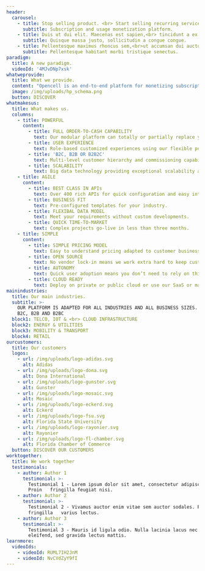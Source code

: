 ```yaml
---
header:
  carousel:
    - title: Stop selling product. <br> Start selling recurring services.
      subtitle: Subscription and usage monetization platform.
    - title: Duis ut dui elit. Maecenas est sapien,<br> tincidunt a ex id.
      subtitle: Quisque massa justo, sollicitudin a congue congue.
    - title: Pellentesque maximus rhoncus sem,<br>ut accumsan dui auctor nec.
      subtitle: Pellentesque habitant morbi tristique senectus.
paradigm:
  title: A new paradigm.
  videoId: '4MJvDNp7xsk'
whatweprovide:
  title: What we provide.
  content: "Opencell is an end-to-end platform for monetizing subscription and usage-based revenue businesses.\r\n\n\r\n\nWe enable recurring revenue businesses to quickly launch new services, to monetize new revenue streams and deliver improved customer experiences."
  image: /img/uploads/hp_schema.png
  button: DISCOVER
whatmakesus:
  title: What makes us.
  columns:
    - title: POWERFUL
      content:
        - title: FULL ORDER-TO-CASH CAPABILITY
          text: Our modular platform can totally or partially replace your existing solution.
        - title: USER EXPERIENCE
          text: Role-based customized experiences using our flexible portal.
        - title: 'B2C, B2B OR B2B2C'
          text: Multi-level customer hierarchy and commissioning capability.
        - title: SCALABILITY
          text: Big data technology providing exceptional scalability at low cost.
    - title: AGILE
      content:
        - title: BEST CLASS IN APIs
          text: Over 400 rich APIs for quick configuration and easy integration.
        - title: BUSINESS FIT
          text: Pre-configured templates for your industry.
        - title: FLEXIBAL DATA MODEL
          text: Meet your requirements without custom developments.
        - title: QUICK TIME-TO-MARKET
          text: Complex projects go-live in less than three months.
    - title: SIMPLE
      content:
        - title: SIMPLE PRICING MODEL
          text: Easy to understand pricing adapted to customer business model.
        - title: OPEN SOURCE
          text: No vendor lock-in means we work extra hard to keep customers happy.
        - title: AUTONOMY
          text: Quick user adoption means you don’t need to rely on third-party services.
        - title: CLOUD READY
          text: Deploy on private or public cloud or use our SaaS or managed hosting services.
mainindustries:
  title: Our main industries.
  subtitle: >-
    OUR PLATFORM IS ADAPTED FOR ALL INDUSTRIES AND ALL BUSINESS SIZES. IT WORKS IN
    B2C, B2B AND B2BC
  block1: TELCO, IOT & <br> CLOUD INFRASTRUCTURE
  block2: ENERGY & UTILITIES
  block3: MOBILITY & TRANSPORT
  block4: RETAIL
ourcustomers:
  title: Our customers
  logos:
    - url: /img/uploads/logo-adidas.svg
      alt: Adidas
    - url: /img/uploads/logo-dona.svg
      alt: Dona International
    - url: /img/uploads/logo-gunster.svg
      alt: Gunster
    - url: /img/uploads/logo-mosaic.svg
      alt: Mosaic
    - url: /img/uploads/logo-eckerd.svg
      alt: Eckerd
    - url: /img/uploads/logo-fsu.svg
      alt: Florida State University
    - url: /img/uploads/logo-rayonier.svg
      alt: Rayonier
    - url: /img/uploads/logo-fl-chamber.svg
      alt: Florida Chamber of Commerce
  button: DISCOVER OUR CUSTOMERS
worktogether:
  title: We work together
  testimonials:
    - author: Author 1
      testimonial: >-
        Testimonial 1 - Lorem ipsum dolor sit amet, consectetur adipiscing elit.
        Proin   fringilla feugiat nisi.
    - author: Author 2
      testimonial: >-
        Testimonial 2 - Vivamus auctor enim vitae sem auctor sodales. Proin
        fringilla   varius lectus.
    - author: Author 3
      testimonial: >-
        Testimonial 3 - Mauris id ligula odio. Nulla lacinia lacus nec ligula
        eleifend, sed gravida lectus mattis.
learnmore:
  videoIds:
    - videoId: RUML7IH2JnM
    - videoId: NvCVdZyY9fI
---
```

